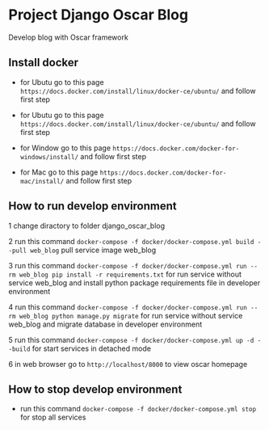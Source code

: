 # Project Django Oscar Blog

Develop blog with Oscar framework

## Install docker
- for Ubutu go to this page `https://docs.docker.com/install/linux/docker-ce/ubuntu/` and follow first step

- for Ubutu go to this page `https://docs.docker.com/install/linux/docker-ce/ubuntu/` and follow first step

- for Window go to this page `https://docs.docker.com/docker-for-windows/install/` and follow first step

- for Mac go to this page `https://docs.docker.com/docker-for-mac/install/` and follow first step

## How to run develop environment
1 change diractory to folder django_oscar_blog

2 run this command `docker-compose -f docker/docker-compose.yml build --pull web_blog` pull service image web_blog

3 run this command `docker-compose -f docker/docker-compose.yml run --rm web_blog pip install -r requirements.txt` for run service without service web_blog and install python package requirements file in developer environment

4 run this command `docker-compose -f docker/docker-compose.yml run --rm web_blog python manage.py migrate` for run service without service web_blog and migrate database in developer environment

5 run this command `docker-compose -f docker/docker-compose.yml up -d --build` for start services in detached mode

6 in web browser go to `http://localhost/8000` to view oscar homepage

## How to stop develop environment
- run this command `docker-compose -f docker/docker-compose.yml stop` for stop all services
